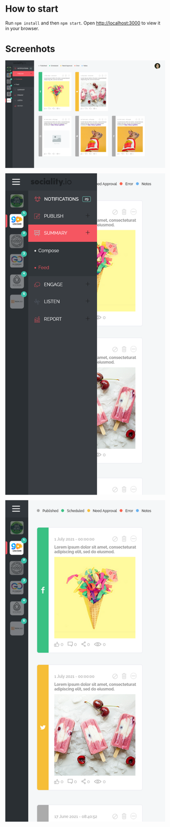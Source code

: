 # How to start

Run `npm install` and then `npm start`.
Open [http://localhost:3000](http://localhost:3000) to view it in your browser.

# Screenhots
![Screenshot](docs/screenshots/screenshot1.png)

![Screenshot](docs/screenshots/screenshot2.png)

![Screenshot](docs/screenshots/screenshot3.png)
